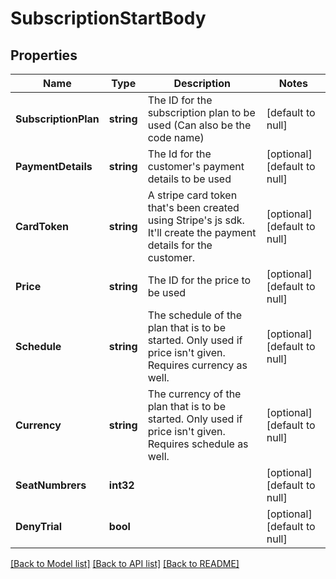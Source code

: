 # SubscriptionStartBody

## Properties
Name | Type | Description | Notes
------------ | ------------- | ------------- | -------------
**SubscriptionPlan** | **string** | The ID for the subscription plan to be used (Can also be the code name) | [default to null]
**PaymentDetails** | **string** | The Id for the customer&#x27;s payment details to be used | [optional] [default to null]
**CardToken** | **string** | A stripe card token that&#x27;s been created using Stripe&#x27;s js sdk. It&#x27;ll create the payment details for the customer. | [optional] [default to null]
**Price** | **string** | The ID for the price to be used | [optional] [default to null]
**Schedule** | **string** | The schedule of the plan that is to be started. Only used if price isn&#x27;t given. Requires currency as well. | [optional] [default to null]
**Currency** | **string** | The currency of the plan that is to be started. Only used if price isn&#x27;t given. Requires schedule as well. | [optional] [default to null]
**SeatNumbrers** | **int32** |  | [optional] [default to null]
**DenyTrial** | **bool** |  | [optional] [default to null]

[[Back to Model list]](../README.md#documentation-for-models) [[Back to API list]](../README.md#documentation-for-api-endpoints) [[Back to README]](../README.md)

